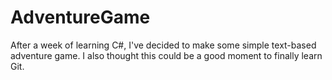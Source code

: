 # AdventureGame
After a week of learning C#, I've decided to make some simple text-based adventure game.
I also thought this could be a good moment to finally learn Git.
